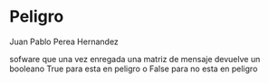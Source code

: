 # Peligro

Juan Pablo Perea Hernandez

sofware que una vez enregada una matriz de mensaje devuelve un booleano True para esta en peligro o False para no esta en peligro
